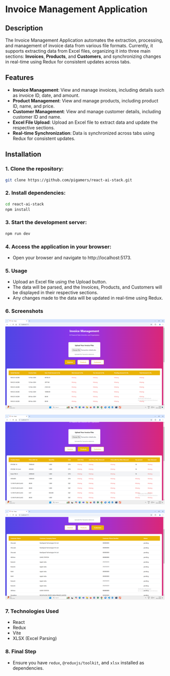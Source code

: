 # Invoice Management Application

## Description

The Invoice Management Application automates the extraction, processing, and management of invoice data from various file formats. Currently, it supports extracting data from Excel files, organizing it into three main sections: **Invoices**, **Products**, and **Customers**, and synchronizing changes in real-time using Redux for consistent updates across tabs.

## Features

- **Invoice Management**: View and manage invoices, including details such as invoice ID, date, and amount.
- **Product Management**: View and manage products, including product ID, name, and price.
- **Customer Management**: View and manage customer details, including customer ID and name.
- **Excel File Upload**: Upload an Excel file to extract data and update the respective sections.
- **Real-time Synchronization**: Data is synchronized across tabs using Redux for consistent updates.

## Installation

### 1. Clone the repository:
```bash
git clone https://github.com/pigamers/react-ai-stack.git
```

### 2. Install dependencies:
```bash
cd react-ai-stack
npm install
```

### 3. Start the development server:
```bash
npm run dev
```

### 4. Access the application in your browser:
- Open your browser and navigate to http://localhost:5173.

### 5. Usage
- Upload an Excel file using the Upload button.
- The data will be parsed, and the Invoices, Products, and Customers will be displayed in their respective sections.
- Any changes made to the data will be updated in real-time using Redux.

### 6. Screenshots

![Alt text](/src/assets/one.png)

![Alt text](/src/assets/two.png)

![Alt text](/src/assets/three.png)

### 7. Technologies Used
- React
- Redux
- Vite
- XLSX (Excel Parsing)

### 8. Final Step
- Ensure you have `redux`, `@reduxjs/toolkit`, and `xlsx` installed as dependencies.

